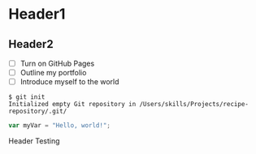 # Header1
## Header2

- [ ] Turn on GitHub Pages
- [ ] Outline my portfolio
- [ ] Introduce myself to the world

```
$ git init
Initialized empty Git repository in /Users/skills/Projects/recipe-repository/.git/
```
``` javascript
var myVar = "Hello, world!";
```

Header Testing
